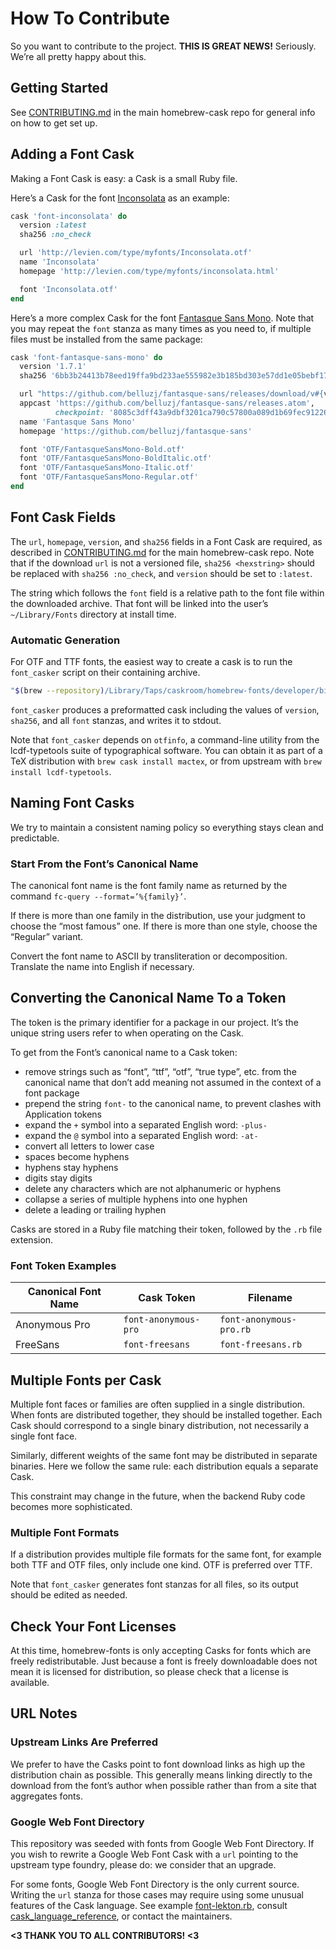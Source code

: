# How To Contribute

So you want to contribute to the project. **THIS IS GREAT NEWS!** Seriously. We’re all pretty happy about this.

## Getting Started

See [CONTRIBUTING.md](https://github.com/caskroom/homebrew-cask/blob/master/CONTRIBUTING.md) in the main homebrew-cask repo for general info on how to get set up.

## Adding a Font Cask

Making a Font Cask is easy: a Cask is a small Ruby file.

Here’s a Cask for the font [Inconsolata](http://levien.com/type/myfonts/inconsolata.html) as an example:
```ruby
cask 'font-inconsolata' do
  version :latest
  sha256 :no_check

  url 'http://levien.com/type/myfonts/Inconsolata.otf'
  name 'Inconsolata'
  homepage 'http://levien.com/type/myfonts/inconsolata.html'

  font 'Inconsolata.otf'
end
```

Here’s a more complex Cask for the font [Fantasque Sans Mono](https://github.com/belluzj/fantasque-sans). Note that you may repeat the `font` stanza as many times as you need to, if multiple files must be installed from the same package:

```ruby
cask 'font-fantasque-sans-mono' do
  version '1.7.1'
  sha256 '6bb3b24413b78eed19ffa9bd233ae555982e3b185bd303e57dd1e05bebf17352'

  url "https://github.com/belluzj/fantasque-sans/releases/download/v#{version}/FantasqueSansMono.zip"
  appcast 'https://github.com/belluzj/fantasque-sans/releases.atom',
          checkpoint: '8085c3dff43a9dbf3201ca790c57800a089d1b69fec91226a600c04d9c681e36'
  name 'Fantasque Sans Mono'
  homepage 'https://github.com/belluzj/fantasque-sans'

  font 'OTF/FantasqueSansMono-Bold.otf'
  font 'OTF/FantasqueSansMono-BoldItalic.otf'
  font 'OTF/FantasqueSansMono-Italic.otf'
  font 'OTF/FantasqueSansMono-Regular.otf'
end
```

## Font Cask Fields

The `url`, `homepage`, `version`, and `sha256` fields in a Font Cask are required, as described in [CONTRIBUTING.md](https://github.com/caskroom/homebrew-cask/blob/master/CONTRIBUTING.md) for the main homebrew-cask repo. Note that if the download `url` is not a versioned file, `sha256 <hexstring>` should be replaced with `sha256 :no_check`, and `version` should be set to `:latest`.

The string which follows the `font` field is a relative path to the font file within the downloaded archive. That font will be linked into the user’s `~/Library/Fonts` directory at install time.

### Automatic Generation

For OTF and TTF fonts, the easiest way to create a cask is to run the `font_casker` script on their containing archive.

```bash
"$(brew --repository)/Library/Taps/caskroom/homebrew-fonts/developer/bin/font_casker" font_archive.zip
```

`font_casker` produces a preformatted cask including the values of `version`, `sha256`, and all `font` stanzas, and writes it to stdout.

Note that `font_casker` depends on `otfinfo`, a command-line utility from the lcdf-typetools suite of typographical software. You can obtain it as part of a TeX distribution with `brew cask install mactex`, or from upstream with `brew install lcdf-typetools`.

## Naming Font Casks

We try to maintain a consistent naming policy so everything stays clean and predictable.

### Start From the Font’s Canonical Name

The canonical font name is the font family name as returned by the command `fc-query --format=’%{family}’`.

If there is more than one family in the distribution, use your judgment to choose the “most famous” one. If there is more than one style, choose the “Regular” variant.

Convert the font name to ASCII by transliteration or decomposition. Translate the name into English if necessary.

## Converting the Canonical Name To a Token

The token is the primary identifier for a package in our project. It’s the unique string users refer to when operating on the Cask.

To get from the Font’s canonical name to a Cask token:

  * remove strings such as “font”, “ttf”, “otf”, “true type”, etc. from the
    canonical name that don’t add meaning not assumed in the context of a font
    package
  * prepend the string `font-` to the canonical name, to prevent clashes
    with Application tokens
  * expand the `+` symbol into a separated English word: `-plus-`
  * expand the `@` symbol into a separated English word: `-at-`
  * convert all letters to lower case
  * spaces become hyphens
  * hyphens stay hyphens
  * digits stay digits
  * delete any characters which are not alphanumeric or hyphens
  * collapse a series of multiple hyphens into one hyphen
  * delete a leading or trailing hyphen

Casks are stored in a Ruby file matching their token, followed by the `.rb` file extension.

### Font Token Examples

Canonical Font Name | Cask Token            | Filename
--------------------|---------------------- |------------------------
Anonymous Pro       | `font-anonymous-pro`  | `font-anonymous-pro.rb`
FreeSans            | `font-freesans`       | `font-freesans.rb`

## Multiple Fonts per Cask

Multiple font faces or families are often supplied in a single distribution. When fonts are distributed together, they should be installed together. Each Cask should correspond to a single binary distribution, not necessarily a single font face.

Similarly, different weights of the same font may be distributed in separate binaries. Here we follow the same rule: each distribution equals a separate Cask.

This constraint may change in the future, when the backend Ruby code becomes more sophisticated.

### Multiple Font Formats

If a distribution provides multiple file formats for the same font, for example both TTF and OTF files, only include one kind. OTF is preferred over TTF.

Note that `font_casker` generates font stanzas for all files, so its output should be edited as needed.

## Check Your Font Licenses

At this time, homebrew-fonts is only accepting Casks for fonts which are freely redistributable. Just because a font is freely downloadable does not mean it is licensed for distribution, so please check that a license is available.

## URL Notes

### Upstream Links Are Preferred

We prefer to have the Casks point to font download links as high up the distribution chain as possible. This generally means linking directly to the download from the font’s author when possible rather than from a site that aggregates fonts.

### Google Web Font Directory

This repository was seeded with fonts from Google Web Font Directory. If you wish to rewrite a Google Web Font Cask with a `url` pointing to the upstream type foundry, please do: we consider that an upgrade.

For some fonts, Google Web Font Directory is the only current source. Writing the `url` stanza for those cases may require using some unusual features of the Cask language. See example [font-lekton.rb](https://github.com/caskroom/homebrew-fonts/blob/68bd19db46cc1b386eda3bcf72fbb70fcbf7a73b/Casks/font-lekton.rb), consult [cask_language_reference](https://github.com/caskroom/homebrew-cask/tree/master/doc/cask_language_reference), or contact the maintainers.

**<3 THANK YOU TO ALL CONTRIBUTORS! <3**
